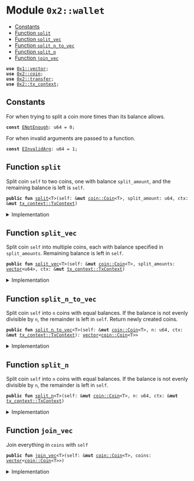 
<a name="0x2_wallet"></a>

# Module `0x2::wallet`



-  [Constants](#@Constants_0)
-  [Function `split`](#0x2_wallet_split)
-  [Function `split_vec`](#0x2_wallet_split_vec)
-  [Function `split_n_to_vec`](#0x2_wallet_split_n_to_vec)
-  [Function `split_n`](#0x2_wallet_split_n)
-  [Function `join_vec`](#0x2_wallet_join_vec)


<pre><code><b>use</b> <a href="">0x1::vector</a>;
<b>use</b> <a href="coin.md#0x2_coin">0x2::coin</a>;
<b>use</b> <a href="transfer.md#0x2_transfer">0x2::transfer</a>;
<b>use</b> <a href="tx_context.md#0x2_tx_context">0x2::tx_context</a>;
</code></pre>



<a name="@Constants_0"></a>

## Constants


<a name="0x2_wallet_ENotEnough"></a>

For when trying to split a coin more times than its balance allows.


<pre><code><b>const</b> <a href="wallet.md#0x2_wallet_ENotEnough">ENotEnough</a>: u64 = 0;
</code></pre>



<a name="0x2_wallet_EInvalidArg"></a>

For when invalid arguments are passed to a function.


<pre><code><b>const</b> <a href="wallet.md#0x2_wallet_EInvalidArg">EInvalidArg</a>: u64 = 1;
</code></pre>



<a name="0x2_wallet_split"></a>

## Function `split`

Split coin <code>self</code> to two coins, one with balance <code>split_amount</code>,
and the remaining balance is left is <code>self</code>.


<pre><code><b>public</b> <b>fun</b> <a href="wallet.md#0x2_wallet_split">split</a>&lt;T&gt;(self: &<b>mut</b> <a href="coin.md#0x2_coin_Coin">coin::Coin</a>&lt;T&gt;, split_amount: u64, ctx: &<b>mut</b> <a href="tx_context.md#0x2_tx_context_TxContext">tx_context::TxContext</a>)
</code></pre>



<details>
<summary>Implementation</summary>


<pre><code><b>public</b> entry <b>fun</b> <a href="wallet.md#0x2_wallet_split">split</a>&lt;T&gt;(self: &<b>mut</b> Coin&lt;T&gt;, split_amount: u64, ctx: &<b>mut</b> TxContext) {
    <a href="transfer.md#0x2_transfer_transfer">transfer::transfer</a>(
        <a href="coin.md#0x2_coin_split">coin::split</a>(self, split_amount, ctx),
        <a href="tx_context.md#0x2_tx_context_sender">tx_context::sender</a>(ctx)
    )
}
</code></pre>



</details>

<a name="0x2_wallet_split_vec"></a>

## Function `split_vec`

Split coin <code>self</code> into multiple coins, each with balance specified
in <code>split_amounts</code>. Remaining balance is left in <code>self</code>.


<pre><code><b>public</b> <b>fun</b> <a href="wallet.md#0x2_wallet_split_vec">split_vec</a>&lt;T&gt;(self: &<b>mut</b> <a href="coin.md#0x2_coin_Coin">coin::Coin</a>&lt;T&gt;, split_amounts: <a href="">vector</a>&lt;u64&gt;, ctx: &<b>mut</b> <a href="tx_context.md#0x2_tx_context_TxContext">tx_context::TxContext</a>)
</code></pre>



<details>
<summary>Implementation</summary>


<pre><code><b>public</b> entry <b>fun</b> <a href="wallet.md#0x2_wallet_split_vec">split_vec</a>&lt;T&gt;(self: &<b>mut</b> Coin&lt;T&gt;, split_amounts: <a href="">vector</a>&lt;u64&gt;, ctx: &<b>mut</b> TxContext) {
    <b>let</b> i = 0;
    <b>let</b> len = <a href="_length">vector::length</a>(&split_amounts);
    <b>while</b> (i &lt; len) {
        <a href="wallet.md#0x2_wallet_split">split</a>(self, *<a href="_borrow">vector::borrow</a>(&split_amounts, i), ctx);
        i = i + 1;
    };
}
</code></pre>



</details>

<a name="0x2_wallet_split_n_to_vec"></a>

## Function `split_n_to_vec`

Split coin <code>self</code> into <code>n</code> coins with equal balances. If the balance is
not evenly divisible by <code>n</code>, the remainder is left in <code>self</code>. Return
newly created coins.


<pre><code><b>public</b> <b>fun</b> <a href="wallet.md#0x2_wallet_split_n_to_vec">split_n_to_vec</a>&lt;T&gt;(self: &<b>mut</b> <a href="coin.md#0x2_coin_Coin">coin::Coin</a>&lt;T&gt;, n: u64, ctx: &<b>mut</b> <a href="tx_context.md#0x2_tx_context_TxContext">tx_context::TxContext</a>): <a href="">vector</a>&lt;<a href="coin.md#0x2_coin_Coin">coin::Coin</a>&lt;T&gt;&gt;
</code></pre>



<details>
<summary>Implementation</summary>


<pre><code><b>public</b> <b>fun</b> <a href="wallet.md#0x2_wallet_split_n_to_vec">split_n_to_vec</a>&lt;T&gt;(self: &<b>mut</b> Coin&lt;T&gt;, n: u64, ctx: &<b>mut</b> TxContext): <a href="">vector</a>&lt;Coin&lt;T&gt;&gt; {
    <b>assert</b>!(n &gt; 0, <a href="wallet.md#0x2_wallet_EInvalidArg">EInvalidArg</a>);
    <b>assert</b>!(n &lt;= <a href="coin.md#0x2_coin_value">coin::value</a>(self), <a href="wallet.md#0x2_wallet_ENotEnough">ENotEnough</a>);
    <b>let</b> vec = <a href="_empty">vector::empty</a>&lt;Coin&lt;T&gt;&gt;();
    <b>let</b> i = 0;
    <b>let</b> split_amount = <a href="coin.md#0x2_coin_value">coin::value</a>(self) / n;
    <b>while</b> (i &lt; n - 1) {
        <a href="_push_back">vector::push_back</a>(&<b>mut</b> vec, <a href="coin.md#0x2_coin_split">coin::split</a>(self, split_amount, ctx));
        i = i + 1;
    };
    vec
}
</code></pre>



</details>

<a name="0x2_wallet_split_n"></a>

## Function `split_n`

Split coin <code>self</code> into <code>n</code> coins with equal balances. If the balance is
not evenly divisible by <code>n</code>, the remainder is left in <code>self</code>.


<pre><code><b>public</b> <b>fun</b> <a href="wallet.md#0x2_wallet_split_n">split_n</a>&lt;T&gt;(self: &<b>mut</b> <a href="coin.md#0x2_coin_Coin">coin::Coin</a>&lt;T&gt;, n: u64, ctx: &<b>mut</b> <a href="tx_context.md#0x2_tx_context_TxContext">tx_context::TxContext</a>)
</code></pre>



<details>
<summary>Implementation</summary>


<pre><code><b>public</b> entry <b>fun</b> <a href="wallet.md#0x2_wallet_split_n">split_n</a>&lt;T&gt;(self: &<b>mut</b> Coin&lt;T&gt;, n: u64, ctx: &<b>mut</b> TxContext) {
    <b>let</b> vec: <a href="">vector</a>&lt;Coin&lt;T&gt;&gt; = <a href="wallet.md#0x2_wallet_split_n_to_vec">split_n_to_vec</a>(self, n, ctx);
    <b>let</b> i = 0;
    <b>let</b> len = <a href="_length">vector::length</a>(&vec);
    <b>while</b> (i &lt; len) {
        <a href="transfer.md#0x2_transfer_transfer">transfer::transfer</a>(<a href="_pop_back">vector::pop_back</a>(&<b>mut</b> vec), <a href="tx_context.md#0x2_tx_context_sender">tx_context::sender</a>(ctx));
        i = i + 1;
    };
    <a href="_destroy_empty">vector::destroy_empty</a>(vec);
}
</code></pre>



</details>

<a name="0x2_wallet_join_vec"></a>

## Function `join_vec`

Join everything in <code>coins</code> with <code>self</code>


<pre><code><b>public</b> <b>fun</b> <a href="wallet.md#0x2_wallet_join_vec">join_vec</a>&lt;T&gt;(self: &<b>mut</b> <a href="coin.md#0x2_coin_Coin">coin::Coin</a>&lt;T&gt;, coins: <a href="">vector</a>&lt;<a href="coin.md#0x2_coin_Coin">coin::Coin</a>&lt;T&gt;&gt;)
</code></pre>



<details>
<summary>Implementation</summary>


<pre><code><b>public</b> entry <b>fun</b> <a href="wallet.md#0x2_wallet_join_vec">join_vec</a>&lt;T&gt;(self: &<b>mut</b> Coin&lt;T&gt;, coins: <a href="">vector</a>&lt;Coin&lt;T&gt;&gt;) {
    <b>let</b> i = 0;
    <b>let</b> len = <a href="_length">vector::length</a>(&coins);
    <b>while</b> (i &lt; len) {
        <b>let</b> <a href="coin.md#0x2_coin">coin</a> = <a href="_remove">vector::remove</a>(&<b>mut</b> coins, i);
        <a href="coin.md#0x2_coin_join">coin::join</a>(self, <a href="coin.md#0x2_coin">coin</a>);
        i = i + 1
    };
    // safe because we've drained the <a href="">vector</a>
    <a href="_destroy_empty">vector::destroy_empty</a>(coins)
}
</code></pre>



</details>
